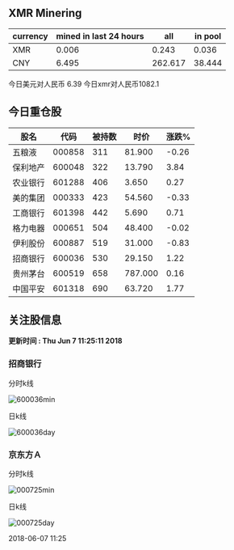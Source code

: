 ## XMR Minering

|currency|mined in last 24 hours|all|in pool|
|---|---|---|---|
|XMR|0.006|0.243|0.036|
|CNY|6.495|262.617|38.444|

今日美元对人民币 6.39	今日xmr对人民币1082.1


## 今日重仓股 

|股名|代码|被持数|时价|涨跌%|
|---|---|---|---|---|
|五粮液|000858|311|81.900|-0.26|
|保利地产|600048|322|13.790|3.84|
|农业银行|601288|406|3.650|0.27|
|美的集团|000333|423|54.560|-0.33|
|工商银行|601398|442|5.690|0.71|
|格力电器|000651|504|48.400|-0.02|
|伊利股份|600887|519|31.000|-0.83|
|招商银行|600036|530|29.150|1.22|
|贵州茅台|600519|658|787.000|0.16|
|中国平安|601318|690|63.720|1.77|

## 关注股信息
**更新时间 : Thu Jun  7 11:25:11 2018**
### 招商银行 
分时k线

![600036min](http://image.sinajs.cn/newchart/min/n/sh600036.gif)

日k线

![600036day](http://image.sinajs.cn/newchart/daily/n/sh600036.gif)

### 京东方Ａ 
分时k线

![000725min](http://image.sinajs.cn/newchart/min/n/sz000725.gif)

日k线

![000725day](http://image.sinajs.cn/newchart/daily/n/sz000725.gif)

2018-06-07 11:25